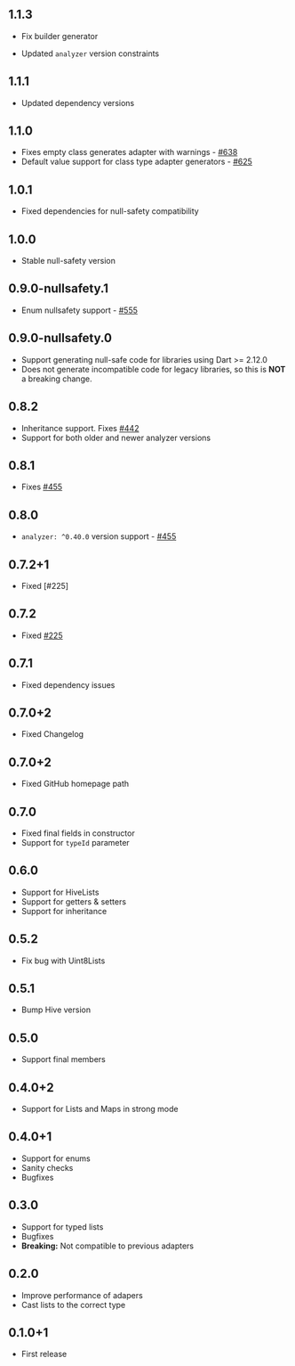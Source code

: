 ## 1.1.3

- Fix builder generator

- Updated `analyzer` version constraints

## 1.1.1

- Updated dependency versions

## 1.1.0

- Fixes empty class generates adapter with warnings - [#638](https://github.com/hivedb/hive/issues/638)
- Default value support for class type adapter generators - [#625](https://github.com/hivedb/hive/issues/625)

## 1.0.1

- Fixed dependencies for null-safety compatibility

## 1.0.0

- Stable null-safety version

## 0.9.0-nullsafety.1

- Enum nullsafety support - [#555](https://github.com/hivedb/hive/issues/555)

## 0.9.0-nullsafety.0

- Support generating null-safe code for libraries using Dart >= 2.12.0
- Does not generate incompatible code for legacy libraries, so this is **NOT** a breaking change.

## 0.8.2

- Inheritance support. Fixes [#442](https://github.com/hivedb/hive/issues/442)
- Support for both older and newer analyzer versions

## 0.8.1

- Fixes [#455](https://github.com/hivedb/hive/issues/455)

## 0.8.0

- `analyzer: ^0.40.0` version support - [#455](https://github.com/hivedb/hive/issues/455)

## 0.7.2+1

- Fixed [#225]

## 0.7.2

- Fixed [#225](https://github.com/hivedb/hive/issues/225)

## 0.7.1

- Fixed dependency issues

## 0.7.0+2

- Fixed Changelog

## 0.7.0+2

- Fixed GitHub homepage path

## 0.7.0

- Fixed final fields in constructor
- Support for `typeId` parameter

## 0.6.0

- Support for HiveLists
- Support for getters & setters
- Support for inheritance

## 0.5.2

- Fix bug with Uint8Lists

## 0.5.1

- Bump Hive version

## 0.5.0

- Support final members

## 0.4.0+2

- Support for Lists and Maps in strong mode

## 0.4.0+1

- Support for enums
- Sanity checks
- Bugfixes

## 0.3.0

- Support for typed lists
- Bugfixes
- **Breaking:** Not compatible to previous adapters

## 0.2.0

- Improve performance of adapers
- Cast lists to the correct type

## 0.1.0+1

- First release
